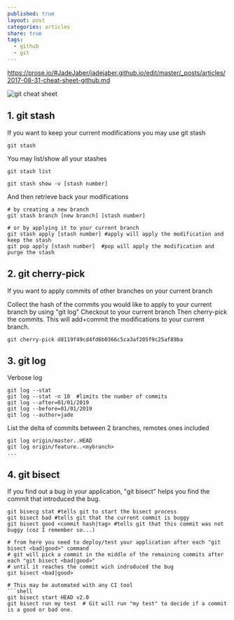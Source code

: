 ```yaml
---
published: true
layout: post
categories: articles
share: true
tags:
  - github
  - git
---
```

https://prose.io/#JadeJaber/jadejaber.github.io/edit/master/_posts/articles/2017-08-31-cheat-sheet-github.md

![git cheat sheet]({{site.baseurl}}/images/git-sheet-cheat.001.jpeg)


## 1. git stash

If you want to keep your current modifications you may use git stash
```shell
git stash 
```

You may list/show all your stashes
```shell
git stash list 

git stash show -v [stash number]
```

And then retrieve back your modifications
```shell
# by creating a new branch
git stash branch [new branch] [stash number]

# or by applying it to your current branch
git stash apply [stash number] #apply will apply the modification and keep the stash
git pop apply [stash number]  #pop will apply the modification and purge the stash
```

## 2. git cherry-pick

If you want to apply commits of other branches on your current branch

Collect the hash of the commits you would like to apply to your current branch by using "git log"
Checkout to your current branch
Then cherry-pick the commits. This will add+commit the modifications to your current branch.
```shell
git cherry-pick d8119f49cd4fd6b0366c5ca3af205f9c25af89ba
```

## 3. git log

Verbose log
```shell
git log --stat
git log --stat -n 10  #limits the number of commits
git log --after=01/01/2019 
git log --before=01/01/2019 
git log --author=jade 
```

List the delta of commits between 2 branches, remotes ones included
```shell
git log origin/master..HEAD
git log origin/feature..<mybranch>
...
```

## 4. git bisect

If you find out a bug in your application, "git bisect" helps you find the commit that introduced the bug. 
```shell
git bisecg stat #tells git to start the bisect process
git bisect bad #tells git that the current commit is buggy
git bisect good <commit hash|tag> #tells git that this commit was not buggy (coz I remember so...)

# from here you need to deploy/test your application after each "git bisect <bad|good>" command
# git will pick a commit in the middle of the remaining commits after each "git bisect <bad|good>"
# until it reaches the commit wich indroduced the bug
git bisect <bad|good>

# This may be automated with any CI tool 
```shell
git bisect start HEAD v2.0 
git bisect run my test  # Git will run "my test" to decide if a commit is a good or bad one.
```


